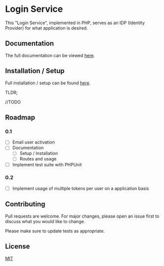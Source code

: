 # Login Service

This "Login Service", implemented in PHP, serves as an IDP (Identity Provider) for what
application is desired.

## Documentation
The full documentation can be viewed [here](_doc/index.md).

## Installation / Setup

Full  installation / setup can be found [here](_doc/setup.md).

TLDR;

//TODO

## Roadmap
### 0.1
- [ ] Email user activation
- [ ] Documentation
    - [ ] Setup / Installation
    - [ ] Routes and usage
- [ ] Implement test suite with PHPUnit

### 0.2
- [ ] Implement usage of multiple tokens per user on a application basis

## Contributing
Pull requests are welcome. For major changes, please open an issue first to discuss what you would like to change.

Please make sure to update tests as appropriate.

## License
[MIT](https://choosealicense.com/licenses/mit/)